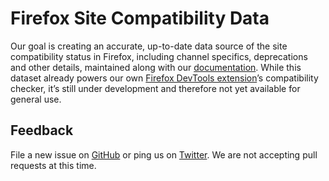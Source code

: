 # Firefox Site Compatibility Data

Our goal is creating an accurate, up-to-date data source of the site compatibility status in Firefox, including channel specifics, deprecations and other details, maintained along with our [documentation](https://www.fxsitecompat.dev/docs/). While this dataset already powers our own [Firefox DevTools extension](https://github.com/fxsitecompat/firefox-extension)’s compatibility checker, it’s still under development and therefore not yet available for general use.

## Feedback

File a new issue on [GitHub](https://github.com/fxsitecompat/compat-data/issues) or ping us on [Twitter](https://twitter.com/FxSiteCompat). We are not accepting pull requests at this time.
